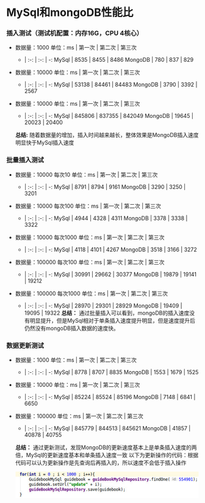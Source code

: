 # MySql和mongoDB性能比

### 插入测试（测试机配置：内存16G，CPU 4核心）
+ 数据量：1000
    单位：ms | 第一次 | 第二次 | 第三次
    - | :-: | :-: | -:
    MySql | 8535 | 8455 | 8486
    MongoDB | 780 | 837 | 829

+ 数据量：10000
    单位：ms | 第一次 | 第二次 | 第三次
    - | :-: | :-: | -:
    MySql | 53138 | 84461 | 84483
    MongoDB | 3790 | 3392 | 2567

+ 数据量：10000
    单位：ms | 第一次 | 第二次 | 第三次
    - | :-: | :-: | -:
    MySql | 845806 | 837355 | 842049
    MongoDB | 19645 | 20023 | 20400

    **总结:**  随着数据量的增加，插入时间越来越长，整体效果是MongoDB插入速度明显快于MySql插入速度


### 批量插入测试
+ 数据量：10000 每次10
    单位：ms | 第一次 | 第二次 | 第三次
    - | :-: | :-: | -:
    MySql | 8791 | 8794 | 9161
    MongoDB | 3290 | 3250 | 3201

+ 数据量：10000 每次100
    单位：ms | 第一次 | 第二次 | 第三次
    - | :-: | :-: | -:
    MySql | 4944 | 4328 | 4311
    MongoDB | 3378 | 3338 | 3322

+ 数据量：10000 每次1000
    单位：ms | 第一次 | 第二次 | 第三次
    - | :-: | :-: | -:
    MySql | 4118 | 4101 | 4267
    MongoDB | 3518 | 3166 | 3272

+ 数据量：100000 每次100
    单位：ms | 第一次 | 第二次 | 第三次
    - | :-: | :-: | -:
    MySql | 30991 | 29662 | 30377
    MongoDB | 19879 | 19141 | 19212


+ 数据量：100000 每次1000
    单位：ms | 第一次 | 第二次 | 第三次
    - | :-: | :-: | -:
    MySql | 28970 | 29301 | 28929
    MongoDB | 19409 | 19095 | 19322
    **总结：** 通过批量插入可以看到，mongoDB的插入速度没有明显提升，但是MySql相对于单条插入速度提升明显，但是速度提升后仍然没有mongoDB插入数据的速度快。

### 数据更新测试
+ 数据量：1000
    单位：ms | 第一次 | 第二次 | 第三次
    - | :-: | :-: | -:
    MySql | 8778 | 8707 | 8835
    MongoDB | 1553 | 1679 | 1525

+ 数据量：10000
    单位：ms | 第一次 | 第二次 | 第三次
    - | :-: | :-: | -:
    MySql | 85224 | 85524 | 85196
    MongoDB | 7148 | 6841 | 6650

+ 数据量：100000
    单位：ms | 第一次 | 第二次 | 第三次
    - | :-: | :-: | -:
    MySql | 845779 | 844513 | 845621
    MongoDB | 41857 | 40878 | 40755

    **总结：** 通过更新测试，发现MongoDB的更新速度基本上是单条插入速度的两倍，MySql的更新速度基本和单条插入速度一致
    以下为更新操作的代码：根据代码可以认为更新操作是先查询后再插入的，所以速度不会低于插入操作

    ![](../picture/mysql_mongodb.png)
